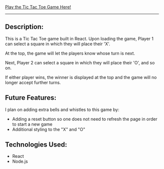 [Play the Tic Tac Toe Game Here!](https://tic-tac-toe-zv.herokuapp.com/)

---

## Description:
This is a Tic Tac Toe game built in React. Upon loading the game, Player 1 can select a square in which they will place their 'X'. 

At the top, the game will let the players know whose turn is next. 

Next, Player 2 can select a square in which they will place their 'O', and so on. 

If either player wins, the winner is displayed at the top and the game will no longer accept further turns.

## Future Features: 
I plan on adding extra bells and whistles to this game by:
- Adding a reset button so one does not need to refresh the page in order to start a new game
- Additional styling to the "X" and "O" 

## Technologies Used: 
- React 
- Node.js
